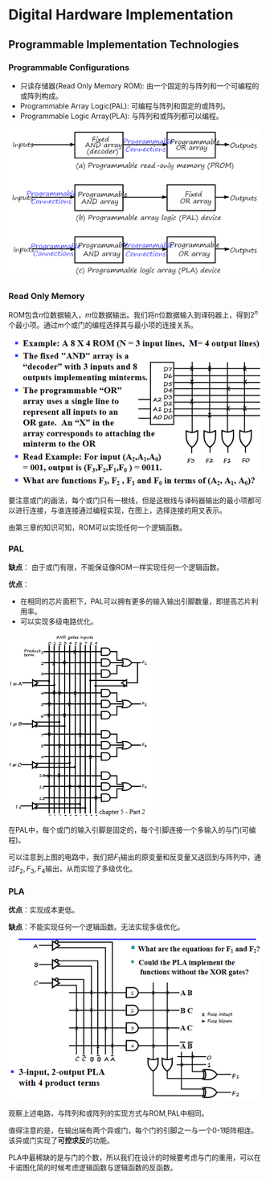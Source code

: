 # Digital Hardware Implementation



## Programmable Implementation Technologies

### Programmable Configurations

- 只读存储器(Read Only Memory ROM): 由一个固定的与阵列和一个可编程的或阵列构成。
- Programmable Array Logic(PAL): 可编程与阵列和固定的或阵列。
- Programmable Logic Array(PLA): 与阵列和或阵列都可以编程。

![](image/5.1.png)

### Read Only Memory

ROM包含$n$位数据输入，$m$位数据输出。我们将$n$位数据输入到译码器上，得到$2^n$个最小项。通过$m$个或门的编程选择其与最小项的连接关系。

![](image/5.2.png)

要注意或门的画法，每个或门只有一根线，但是这根线与译码器输出的最小项都可以进行连接，与谁连接通过编程实现，在图上，选择连接的用叉表示。

由第三章的知识可知，ROM可以实现任何一个逻辑函数。



### PAL

**缺点**： 由于或门有限，不能保证像ROM一样实现任何一个逻辑函数。

**优点**：

-  在相同的芯片面积下，PAL可以拥有更多的输入输出引脚数量，即提高芯片利用率。
- 可以实现多级电路优化。

![](image/5.3.png)

在PAL中，每个或门的输入引脚是固定的，每个引脚连接一个多输入的与门(可编程)。

可以注意到上图的电路中，我们把$F_1$输出的原变量和反变量又送回到与阵列中，通过$F_2,F_3,F_4$输出，从而实现了多级优化。

### PLA

**优点**：实现成本更低。

**缺点**：不能实现任何一个逻辑函数。无法实现多级优化。

![](image/5.4.png)

观察上述电路，与阵列和或阵列的实现方式与ROM,PAL中相同。

值得注意的是，在输出端有两个异或门，每个门的引脚之一与一个0-1矩阵相连。该异或门实现了**可控求反**的功能。

PLA中最稀缺的是与门的个数，所以我们在设计的时候要考虑与门的重用，可以在卡诺图化简的时候考虑逻辑函数与逻辑函数的反函数。